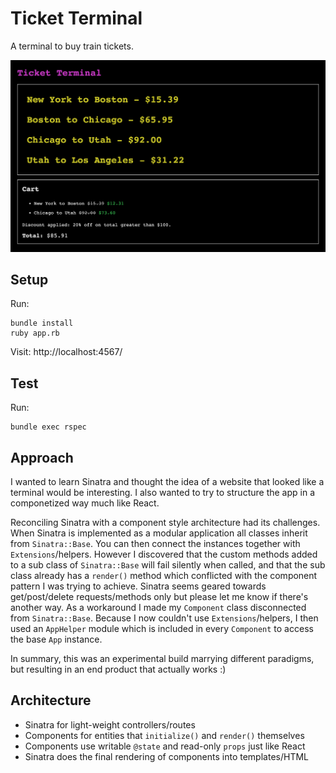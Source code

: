 # Ticket Terminal

A terminal to buy train tickets.

<p align="center">
  <img src="./assets/screenshot.png" raw=true style="margin-left: auto; margin-right: auto;"/>
</p>

## Setup

Run:
```
bundle install
ruby app.rb
```

Visit:
http://localhost:4567/

## Test

Run:
```
bundle exec rspec
```

## Approach

I wanted to learn Sinatra and thought the idea of a website that looked like a terminal would be interesting.
I also wanted to try to structure the app in a componetized way much like React.

Reconciling Sinatra with a component style architecture had its challenges.
When Sinatra is implemented as a modular application all classes inherit from `Sinatra::Base`.
You can then connect the instances together with `Extensions`/helpers.
However I discovered that the custom methods added to a sub class of `Sinatra::Base` will fail silently when called,
and that the sub class already has a `render()` method which conflicted with the component pattern I was trying to achieve.
Sinatra seems geared towards get/post/delete requests/methods only but please let me know if there's another way.
As a workaround I made my `Component` class disconnected from `Sinatra::Base`. Because I now couldn't use `Extensions`/helpers,
I then used an `AppHelper` module which is included in every `Component` to access the base `App` instance.

In summary, this was an experimental build marrying different paradigms, but resulting in an end product that actually works :)

## Architecture

* Sinatra for light-weight controllers/routes
* Components for entities that `initialize()` and `render()` themselves
* Components use writable `@state` and read-only `props` just like React
* Sinatra does the final rendering of components into templates/HTML
